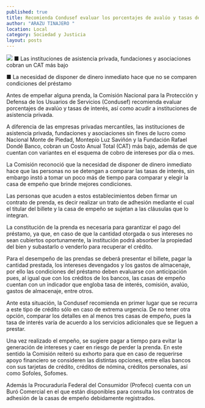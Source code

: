 ```yaml
---
published: true
title: Recomienda Condusef evaluar los porcentajes de avalúo y tasas de interés en casas de empeño
author: "ARAZU TINAJERO "
location: Local
category: Sociedad y Justicia
layout: posts
---
```


![](http://i.imgur.com/AnXG1dJm.jpg)
■ Las instituciones de asistencia privada, fundaciones y asociaciones cobran un CAT más bajo

■ La necesidad de disponer de dinero inmediato hace que no se comparen condiciones del préstamo

Antes de empeñar alguna prenda, la Comisión Nacional para la Protección y Defensa de los Usuarios de Servicios (Condusef) recomienda evaluar porcentajes de avalúo y tasas de interés, así como acudir a instituciones de asistencia privada.

A diferencia de las empresas privadas mercantiles, las instituciones de asistencia privada, fundaciones y asociaciones sin fines de lucro como Nacional Monte de Piedad, Montepío Luz Saviñón y la Fundación Rafael Dondé Banco, cobran un Costo Anual Total (CAT) más bajo, además de que cuentan con variantes en el esquema de cobro de intereses por día o mes.

La Comisión reconoció que la necesidad de disponer de dinero inmediato hace que las personas no se detengan a comparar las tasas de interés, sin embargo instó a tomar un poco más de tiempo para comparar y elegir la casa de empeño que brinde mejores condiciones.

Las personas que acuden a estos establecimientos deben firmar un contrato de prenda, es decir realizar un trato de adhesión mediante el cual el titular del billete y la casa de empeño se sujetan a las cláusulas que lo integran.

La constitución de la prenda es necesaria para garantizar el pago del préstamo, ya que, en caso de que la cantidad otorgada o sus intereses no sean cubiertos oportunamente, la institución podrá absorber la propiedad del bien y subastarlo o venderlo para recuperar el crédito.

Para el desempeño de las prendas se deberá presentar el billete, pagar la cantidad prestada, los intereses devengados y los gastos de almacenaje, por ello las condiciones del préstamo deben evaluarse con anticipación pues, al igual que con los créditos de los bancos, las casas de empeño cuentan con un indicador que engloba tasa de interés, comisión, avalúo, gastos de almacenaje, entre otros.

Ante esta situación, la Condusef recomienda en primer lugar que se recurra a este tipo de crédito sólo en caso de extrema urgencia. De no tener otra opción, comparar los detalles en al menos tres casas de empeño, pues la tasa de interés varía de acuerdo a los servicios adicionales que se lleguen a prestar. 

Una vez realizado el empeño, se sugiere pagar a tiempo para evitar la generación de intereses y caer en riesgo de perder la prenda. En este sentido la Comisión reiteró su exhorto para que en caso de requerirse apoyo financiero se consideren las distintas opciones, entre ellas bancos con sus tarjetas de crédito, créditos de nómina, créditos personales, así como Sofoles, Sofomes.

Además la Procuraduría Federal del Consumidor (Profeco) cuenta con un Buró Comercial en el que están disponibles para consulta los contratos de adhesión de la casas de empeño debidamente registrados.
